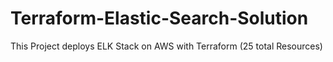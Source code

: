 # Terraform-Elastic-Search-Solution
This Project deploys ELK Stack on AWS with Terraform (25 total Resources)
